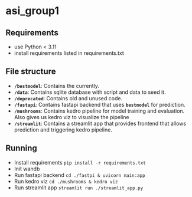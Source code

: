 # asi_group1

## Requirements
- use Python < 3.11
- install requirements listed in requirements.txt

## File structure
-  **`/bestmodel`**: Contains the currently.
-  **`/data`**: Contains sqlite database with script and data to seed it.
-  **`/deprecated`**: Contains old and unused code.
-  **`/fastapi`**: Contains fastapi backend that uses **`bestmodel`** for prediction.
-  **`/mushrooms`**: Contains kedro pipeline for model training and evaluation. Also gives us kedro viz to visualize the pipeline
-  **`/streamlit`**: Contains a streamlit app that provides frontend that allows prediction and triggering kedro pipeline.

## Running
- Install requirements `pip install -r requirements.txt`
- Init wandb
- Run fastapi backend `cd ./fastpi & uvicorn main:app`
- Run kedro viz `cd ./mushrooms & kedro viz`
- Run streamlit app `streamlit run ./streamlit_app.py`